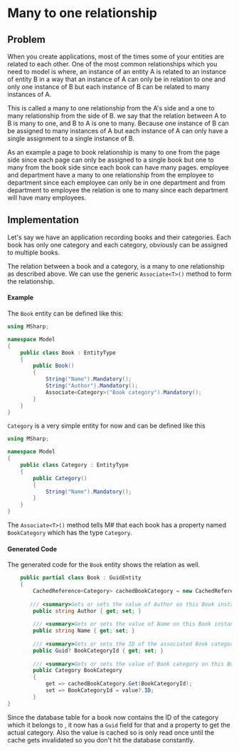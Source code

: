 # Many to one relationship

## Problem

When you create applications, most of the times some of your entities are related to each other.
One of the most common relationships which you need to model is where, an instance of an entity A is related to an instance of entity B in a way that an instance of A can only be in relation to one and only one instance of B but each instance of B can be related to many instances of A.

This is called a many to one relationship from the A's side and a one to many relationship from the side of B.
we say that the relation between A to B is many to one, and B to A is one to many.
Because one instance of B can be assigned to many instances of A but each instance of A can only have a single assignment to a single instance of B.

As an example a page to book relationship is many to one from the page side since each page can only be assigned to a single book but one to many from the book side since each book can have many pages.
employee and department have a many to one relationship from the employee to department since each employee can only be in one department and from department to employee the relation is one to many since each department will have many employees.

## Implementation

Let's say we have an application recording books and their categories.
Each book has only one category and each category, obviously can be assigned to multiple books.

The relation between a book and a category, is a many to one relationship as described above.
We can use the generic `Associate<T>()` method to form the relationship.

#### Example

The `Book` entity can be defined like this:

```csharp
using MSharp;

namespace Model
{
    public class Book : EntityType
    {
        public Book()
        {
            String("Name").Mandatory();
            String("Author").Mandatory();
            Associate<Category>("Book category").Mandatory();
        }
    }
}
```

`Category` is a very simple entity for now and can be defined like this

```csharp
using MSharp;

namespace Model
{
    public class Category : EntityType
    {
        public Category()
        {
            String("Name").Mandatory();
        }
    }
}
```

The `Associate<T>()` method tells M# that each book has a property named `BookCategory` which has the type `Category`.

#### Generated Code

The generated code for the `Book` entity shows the relation as well.

```csharp
    public partial class Book : GuidEntity
    {
        CachedReference<Category> cachedBookCategory = new CachedReference<Category>();
        
       /// <summary>Gets or sets the value of Author on this Book instance.</summary>
        public string Author { get; set; }
        
        /// <summary>Gets or sets the value of Name on this Book instance.</summary>
        public string Name { get; set; }
        
        /// <summary>Gets or sets the ID of the associated Book category.</summary>
        public Guid? BookCategoryId { get; set; }
        
        /// <summary>Gets or sets the value of Book category on this Book instance.</summary>
        public Category BookCategory
        {
            get => cachedBookCategory.Get(BookCategoryId);
            set => BookCategoryId = value?.ID;
        }
}
```

Since the database table for a book now contains the ID of the category which it belongs to , it now has a `Guid` field for that and a property to get the actual category.
Also the value is cached so is only read once until the cache gets invalidated so you don't hit the database constantly.

